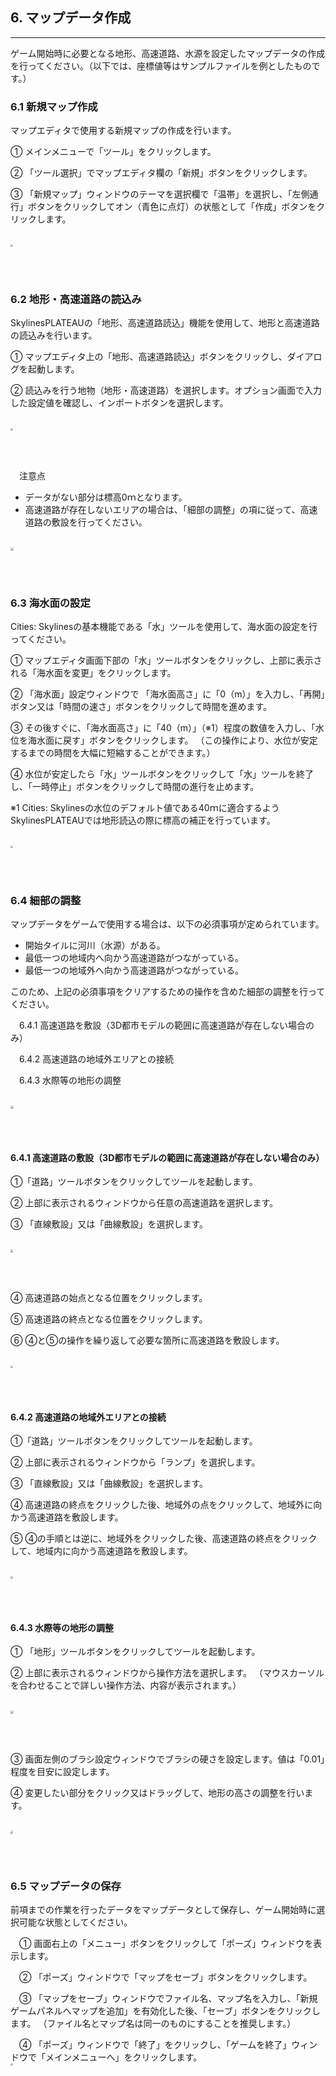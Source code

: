 ## 6. マップデータ作成

------

ゲーム開始時に必要となる地形、高速道路、水源を設定したマップデータの作成を行ってください。（以下では、座標値等はサンプルファイルを例としたものです。）

### 6.1 新規マップ作成

マップエディタで使用する新規マップの作成を行います。

  ① メインメニューで「ツール」をクリックします。

  ② 「ツール選択」でマップエディタ欄の「新規」ボタンをクリックします。

  ③ 「新規マップ」ウィンドウのテーマを選択欄で「温帯」を選択し、「左側通行」ボタンをクリックしてオン（青色に点灯）の状態として「作成」ボタンをクリックします。

<br><img src="../resources/userMan/3-1-1-1.png" style="zoom: 25%;" />

<br><br>

### 6.2 地形・高速道路の読込み

  SkylinesPLATEAUの「地形、高速道路読込」機能を使用して、地形と高速道路の読込みを行います。

  ① マップエディタ上の「地形、高速道路読込」ボタンをクリックし、ダイアログを起動します。

  ② 読込みを行う地物（地形・高速道路）を選択します。オプション画面で入力した設定値を確認し、インポートボタンを選択します。

<br><img src="../resources/userMan/3-1-2-1.png" style="zoom: 23%;" />

<br><br>

　注意点

 - データがない部分は標高0ｍとなります。
 - 高速道路が存在しないエリアの場合は、「細部の調整」の項に従って、高速道路の敷設を行ってください。

<br><img src="../resources/userMan/3-1-2-2.png" style="zoom: 30%;" />

<br><br>

### 6.3 海水面の設定

Cities: Skylinesの基本機能である「水」ツールを使用して、海水面の設定を行ってください。

① マップエディタ画面下部の「水」ツールボタンをクリックし、上部に表示される「海水面を変更」をクリックします。

② 「海水面」設定ウィンドウで 「海水面高さ」に「0（m）」を入力し、「再開」ボタン又は「時間の速さ」ボタンをクリックして時間を進めます。

③ その後すぐに、「海水面高さ」に「40（m）」（※1）程度の数値を入力し、「水位を海水面に戻す」ボタンをクリックします。 （この操作により、水位が安定するまでの時間を大幅に短縮することができます。）

④ 水位が安定したら「水」ツールボタンをクリックして「水」ツールを終了し、「一時停止」ボタンをクリックして時間の進行を止めます。

※1 Cities: Skylinesの水位のデフォルト値である40ｍに適合するようSkylinesPLATEAUでは地形読込の際に標高の補正を行っています。

<br><img src="../resources/userMan/3-1-3-1.png" style="zoom: 25%;" />

<br><br>

### 6.4 細部の調整

マップデータをゲームで使用する場合は、以下の必須事項が定められています。

- 開始タイルに河川（水源）がある。
- 最低一つの地域内へ向かう高速道路がつながっている。
- 最低一つの地域外へ向かう高速道路がつながっている。

このため、上記の必須事項をクリアするための操作を含めた細部の調整を行ってください。

　6.4.1 高速道路を敷設（3D都市モデルの範囲に高速道路が存在しない場合のみ）

　6.4.2 高速道路の地域外エリアとの接続

　6.4.3 水際等の地形の調整

<br><img src="../resources/userMan/3-1-4-1.png" style="zoom: 30%;" />

<br><br>

#### 6.4.1 高速道路の敷設（3D都市モデルの範囲に高速道路が存在しない場合のみ）

①「道路」ツールボタンをクリックしてツールを起動します。

② 上部に表示されるウィンドウから任意の高速道路を選択します。

③ 「直線敷設」又は「曲線敷設」を選択します。

<br><img src="../resources/userMan/3-1-4-1-1.png" style="zoom: 27%;" />

<br><br>

④ 高速道路の始点となる位置をクリックします。

⑤ 高速道路の終点となる位置をクリックします。

⑥ ④と⑤の操作を繰り返して必要な箇所に高速道路を敷設します。

<br><img src="../resources/userMan/3-1-4-1-2.png" style="zoom: 26%;" />

<br><br>
#### 6.4.2 高速道路の地域外エリアとの接続

①「道路」ツールボタンをクリックしてツールを起動します。

② 上部に表示されるウィンドウから「ランプ」を選択します。

③ 「直線敷設」又は「曲線敷設」を選択します。

④ 高速道路の終点をクリックした後、地域外の点をクリックして、地域外に向かう高速道路を敷設します。

⑤ ④の手順とは逆に、地域外をクリックした後、高速道路の終点をクリックして、地域内に向かう高速道路を敷設します。

<br><img src="../resources/userMan/3-1-4-1-3.png" style="zoom: 24%;" />

<br><br>

#### 6.4.3 水際等の地形の調整

① 「地形」ツールボタンをクリックしてツールを起動します。

② 上部に表示されるウィンドウから操作方法を選択します。
    （マウスカーソルを合わせることで詳しい操作方法、内容が表示されます。）

<br><img src="../resources/userMan/3-1-4-2-1.png" style="zoom: 33%;" />

<br><br>

③ 画面左側のブラシ設定ウィンドウでブラシの硬さを設定します。値は「0.01」程度を目安に設定します。

④ 変更したい部分をクリック又はドラッグして、地形の高さの調整を行います。

<br><img src="../resources/userMan/3-1-4-2-2.png" style="zoom: 28%;" />

<br>
<br>

### 6.5 マップデータの保存

前項までの作業を行ったデータをマップデータとして保存し、ゲーム開始時に選択可能な状態としてください。

　① 画面右上の「メニュー」ボタンをクリックして「ポーズ」ウィンドウを表示します。

　② 「ポーズ」ウィンドウで「マップをセーブ」ボタンをクリックします。

　③ 「マップをセーブ」ウィンドウでファイル名、マップ名を入力し、「新規ゲームパネルへマップを追加」を有効化した後、「セーブ」ボタンをクリックします。 （ファイル名とマップ名は同一のものにすることを推奨します。）

　④ 「ポーズ」ウィンドウで「終了」をクリックし、「ゲームを終了」ウィンドウで「メインメニューへ」をクリックします。
<br><img src="../resources/userMan/3-1-5-1.png" style="zoom: 23.7%;" />

<br><br>
